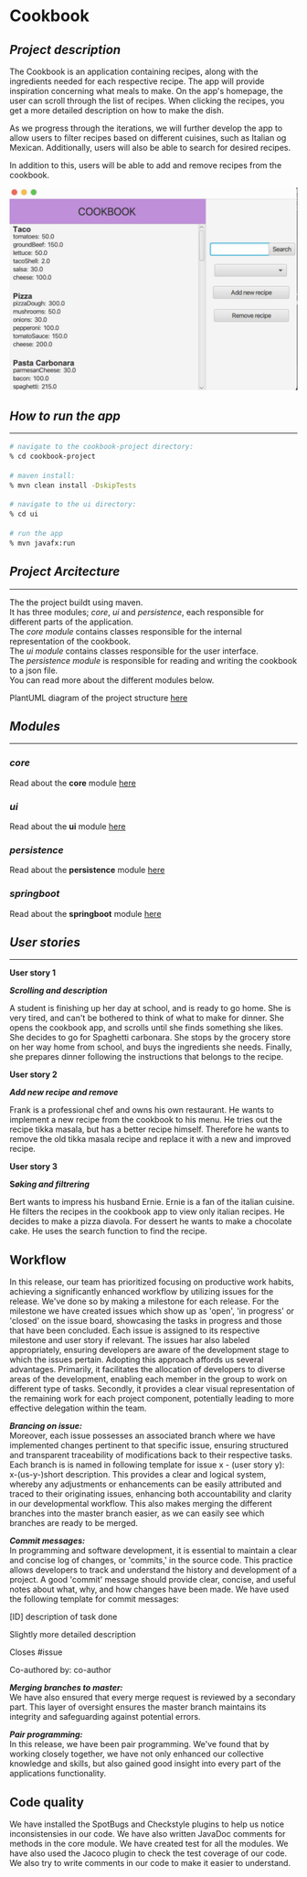 # __Cookbook__

## _Project description_

The Cookbook is an application containing recipes, along with the ingredients needed for each respective recipe. The app will provide inspiration concerning what meals to make. On the app's homepage, the user can scroll through the list of recipes. When clicking the recipes, you get a more detailed description on how to make the dish.

As we progress through the iterations, we will further develop the app to allow users to filter recipes based on different cuisines, such as Italian og Mexican. Additionally, users will also be able to search for desired recipes.

In addition to this, users will be able to add and remove recipes from the cookbook.


![Bildebeskrivelse](/assets/IllustrationOfApp.jpeg)

## _How to run the app_
---
```bash
# navigate to the cookbook-project directory:
% cd cookbook-project

# maven install:
% mvn clean install -DskipTests

# navigate to the ui directory:
% cd ui

# run the app
% mvn javafx:run
```

## _Project Arcitecture_
---
The the project buildt using maven.  
It has three modules; _core_, _ui_ and _persistence_, each responsible for different parts of the application.  
The _core module_ contains classes responsible for the internal representation of the cookbook.  
The _ui module_ contains classes responsible for the user interface.  
The _persistence module_ is responsible for reading and writing the cookbook to a json file.  
You can read more about the different modules below.

PlantUML diagram of the project structure [here](../assets/diagram.puml)  


## _Modules_
---
### ___core___
Read about the __core__ module [here](/cookbook-project/core/readme.md)

### ___ui___
Read about the __ui__ module [here](/cookbook-project/ui/readme.md)

### ___persistence___
Read about the __persistence__ module [here](/cookbook-project/persistence/readme.md)

### ___springboot___
Read about the __springboot__ module [here](/cookbook-project/springboot/readme.md)



## _User stories_
---
**User story 1**

***Scrolling and description***

A student is finishing up her day at school, and is ready to go home. She is very tired, and can't be bothered to think of what to make for dinner. She opens the cookbook app, and scrolls until she finds something she likes. She decides to go for Spaghetti carbonara. She stops by the grocery store on her way home from school, and buys the ingredients she needs. Finally, she prepares dinner following the instructions that belongs to the recipe.

**User story 2**

***Add new recipe and remove***

Frank is a professional chef and owns his own restaurant. He wants to implement a new recipe from the cookbook to his menu. He tries out the recipe tikka masala, but has a better recipe himself. Therefore he wants to remove the old tikka masala recipe and replace it with a new and improved recipe. 

**User story 3**

**S*øking and filtrering***

Bert wants to impress his husband Ernie. Ernie is a fan of the italian cuisine. He filters the recipes in the cookbook app to view only italian recipes. He decides to make a pizza diavola. For dessert he wants to make a chocolate cake. He uses the search function to find the recipe.  

## Workflow

In this release, our team has prioritized focusing on productive work habits, achieving a significantly enhanced workflow by utilizing issues for the release. We've done so by making a milestone for each release. For the milestone we have created issues which show up as 'open', 'in progress' or 'closed' on the issue board, showcasing the tasks in progress and those that have been concluded. Each issue is assigned to its respective milestone and user story if relevant. The issues har also labeled appropriately, ensuring developers are aware of the development stage to which the issues pertain. Adopting this approach affords us several advantages. Primarily, it facilitates the allocation of developers to diverse areas of the development, enabling each member in the group to work on different type of tasks. Secondly, it provides a clear visual representation of the remaining work for each project component, potentially leading to more effective delegation within the team.

**_Brancing on issue:_**  
Moreover, each issue possesses an associated branch where we have implemented changes pertinent to that specific issue, ensuring structured and transparent traceability of modifications back to their respective tasks. Each branch is is named in following template for issue x - (user story y):  
x-(us-y-)short description. This provides a clear and logical system, whereby any adjustments or enhancements can be easily attributed and traced to their originating issues, enhancing both accountability and clarity in our developmental workflow. This also makes merging the different branches into the master branch easier, as we can easily see which branches are ready to be merged.

**_Commit messages:_**  
In programming and software development, it is essential to maintain a clear and concise log of changes, or 'commits,' in the source code. This practice allows developers to track and understand the history and development of a project. A good 'commit' message should provide clear, concise, and useful notes about what, why, and how changes have been made. We have used the following template for commit messages:

[ID] description of task done

Slightly more detailed description

Closes #issue

Co-authored by: co-author

**_Merging branches to master:_**  
We have also ensured that every merge request is reviewed by a secondary part. This layer of oversight ensures the master branch maintains its integrity and safeguarding against potential errors.

**_Pair programming:_**  
In this release, we have been pair programming. We've found that by working closely together, we have not only enhanced our collective knowledge and skills, but also gained good insight into every part of the applications functionality.


## Code quality
We have installed the SpotBugs and Checkstyle plugins to help us notice inconsistensies in our code. We have also written JavaDoc comments for methods in the core module. We have created test for all the modules. We have also used the Jacoco plugin to check the test coverage of our code. We also try to write comments in our code to make it easier to understand.